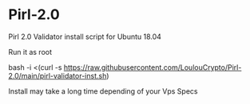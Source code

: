 # Pirl-2.0

Pirl 2.0 Validator install script  for Ubuntu 18.04

Run it as root 

bash -i <(curl -s https://raw.githubusercontent.com/LoulouCrypto/Pirl-2.0/main/pirl-validator-inst.sh)

Install may take a long time depending of your Vps Specs
